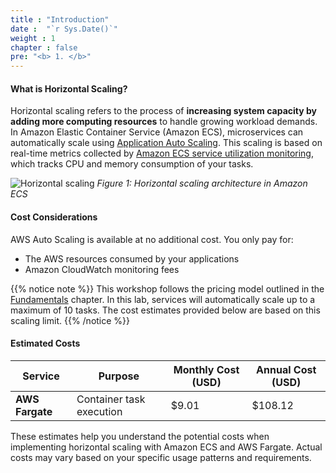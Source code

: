 ```yaml
---
title : "Introduction"
date :  "`r Sys.Date()`" 
weight : 1
chapter : false
pre: "<b> 1. </b>"
---
```



#### What is Horizontal Scaling?

Horizontal scaling refers to the process of **increasing system capacity by adding more computing resources** to handle growing workload demands. In Amazon Elastic Container Service (Amazon ECS), microservices can automatically scale using [Application Auto Scaling](https://docs.aws.amazon.com/AmazonECS/latest/developerguide/service-auto-scaling.html). This scaling is based on real-time metrics collected by [Amazon ECS service utilization monitoring](https://docs.aws.amazon.com/AmazonECS/latest/developerguide/cloudwatch-metrics.html#service_utilization), which tracks CPU and memory consumption of your tasks.

![Horizontal scaling](/images/1-introduction/image.png)
*Figure 1: Horizontal scaling architecture in Amazon ECS*

#### Cost Considerations

AWS Auto Scaling is available at no additional cost. You only pay for:
- The AWS resources consumed by your applications
- Amazon CloudWatch monitoring fees

{{% notice note %}}
This workshop follows the pricing model outlined in the [Fundamentals](https://aws-fcj-ecs-workshop.github.io/Amazon-ECS-Immersion-Day/fundamentals/) chapter. In this lab, services will automatically scale up to a maximum of 10 tasks. The cost estimates provided below are based on this scaling limit.
{{% /notice %}}

#### Estimated Costs

| Service | Purpose | Monthly Cost (USD) | Annual Cost (USD) |
|---------|----------|-------------------|-------------------|
| **AWS Fargate** | Container task execution | $9.01 | $108.12 |

These estimates help you understand the potential costs when implementing horizontal scaling with Amazon ECS and AWS Fargate. Actual costs may vary based on your specific usage patterns and requirements.